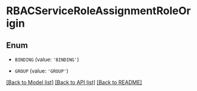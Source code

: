 # RBACServiceRoleAssignmentRoleOrigin


## Enum

* `BINDING` (value: `'BINDING'`)

* `GROUP` (value: `'GROUP'`)

[[Back to Model list]](../README.md#documentation-for-models) [[Back to API list]](../README.md#documentation-for-api-endpoints) [[Back to README]](../README.md)



